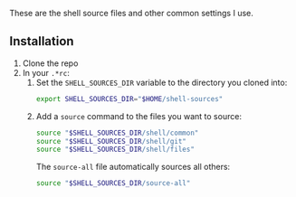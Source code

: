 These are the shell source files and other common settings I use. 

## Installation
1. Clone the repo 
2. In your `.*rc`:
    1. Set the `SHELL_SOURCES_DIR` variable to the directory you cloned into:
        ```sh
        export SHELL_SOURCES_DIR="$HOME/shell-sources"
        ```
    2. Add a `source` command to the files you want to source:
        ```sh
        source "$SHELL_SOURCES_DIR/shell/common"
        source "$SHELL_SOURCES_DIR/shell/git"
        source "$SHELL_SOURCES_DIR/shell/files"
        ```
        The `source-all` file automatically sources all others:
        ```sh
        source "$SHELL_SOURCES_DIR/source-all"
        ```